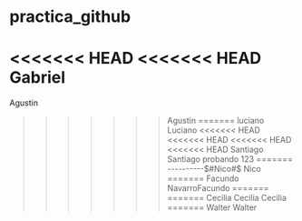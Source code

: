 # practica_github
<<<<<<< HEAD
<<<<<<< HEAD
Gabriel
=======
Agustin
>>>>>>> Agustin
=======
luciano
>>>>>>> Luciano
<<<<<<< HEAD
<<<<<<< HEAD
<<<<<<< HEAD
<<<<<<< HEAD
Santiago
>>>>>>> Santiago
probando 123
=======
----------$#Nico#$
>>>>>>> Nico
=======
Facundo
>>>>>>> NavarroFacundo
=======
=======
Cecilia
>>>>>>> Cecilia
>>>>>>> Cecilia
=======
Walter
>>>>>>> Walter
